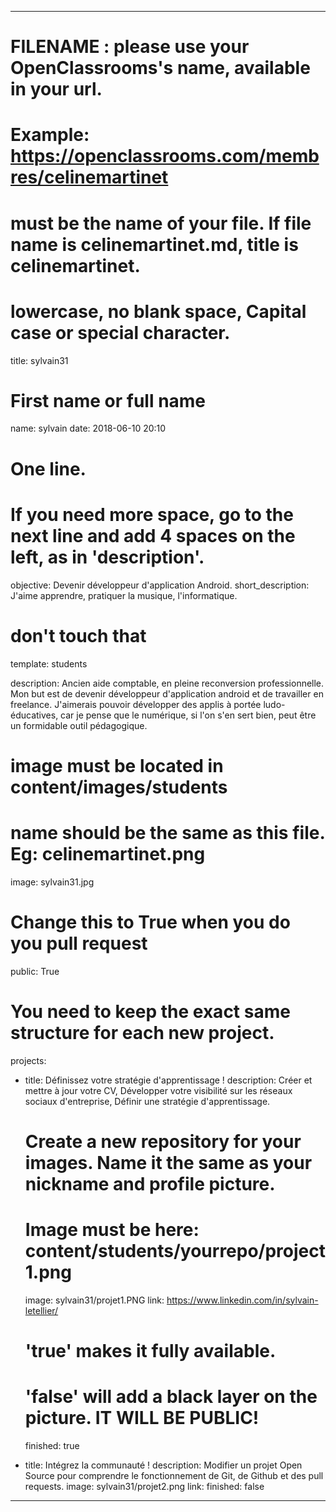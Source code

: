 ---

# FILENAME : please use your OpenClassrooms's name, available in your url.
# Example: https://openclassrooms.com/membres/celinemartinet
# must be the name of your file. If file name is celinemartinet.md, title is celinemartinet.
# lowercase, no blank space, Capital case or special character.
title: sylvain31

# First name or full name
name: sylvain
date: 2018-06-10 20:10

# One line.
# If you need more space, go to the next line and add 4 spaces on the left, as in 'description'.
objective: Devenir développeur d'application Android.
short_description: J'aime apprendre, pratiquer la musique, l'informatique. 

# don't touch that
template: students

description: 
    Ancien aide comptable, en pleine reconversion professionnelle.
    Mon but est de devenir développeur d'application android et de travailler en freelance.
    J'aimerais pouvoir développer des applis à portée ludo-éducatives, car je pense que le numérique, si l'on s'en sert bien, peut être un formidable outil pédagogique.



# image must be located in content/images/students
# name should be the same as this file. Eg: celinemartinet.png
image: sylvain31.jpg

# Change this to True when you do you pull request
public: True

# You need to keep the exact same structure for each new project.
projects:
  - title: Définissez votre stratégie d'apprentissage !
    description: Créer et mettre à jour votre CV, Développer votre visibilité sur les réseaux sociaux d'entreprise, Définir une stratégie d'apprentissage. 
    # Create a new repository for your images. Name it the same as your nickname and profile picture.
    # Image must be here: content/students/yourrepo/project1.png
    image: sylvain31/projet1.PNG
    link: https://www.linkedin.com/in/sylvain-letellier/
    # 'true' makes it fully available.
    # 'false' will add a black layer on the picture. IT WILL BE PUBLIC!
    finished: true
    
  - title: Intégrez la communauté !
    description: Modifier un projet Open Source pour comprendre le fonctionnement de Git, de Github et des pull requests. 
    image: sylvain31/projet2.png
    link: 
    finished: false

---
